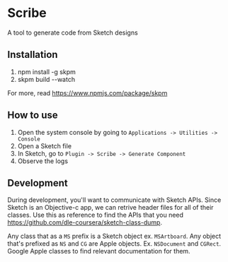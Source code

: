 # Scribe
A tool to generate code from Sketch designs

## Installation
1. npm install -g skpm
2. skpm build --watch

For more, read https://www.npmjs.com/package/skpm

## How to use
1. Open the system console by going to `Applications -> Utilities -> Console`
2. Open a Sketch file
3. In Sketch, go to `Plugin -> Scribe -> Generate Component`
4. Observe the logs

## Development
During development, you'll want to communicate with Sketch APIs. Since Sketch is an Objective-c app, we can retrive header files for all of their classes. Use this as reference to find the APIs that you need https://github.com/dle-coursera/sketch-class-dump.

Any class that as a `MS` prefix is a Sketch object ex. `MSArtboard`. Any object that's prefixed as `NS` and `CG` are Apple objects. Ex. `NSDocument` and `CGRect`. Google Apple classes to find relevant documentation for them.
